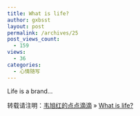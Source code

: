 ```yaml
---
title: What is life?
author: gxbsst
layout: post
permalink: /archives/25
post_views_count:
  - 159
views:
  - 36
categories:
  - 心情随写
---
```

Life is a brand&#8230;

转载请注明：[韦旭红的点点滴滴][1] &raquo; [What is life?][2]

 [1]: http://www.weixuhong.com
 [2]: http://www.weixuhong.com/archives/25